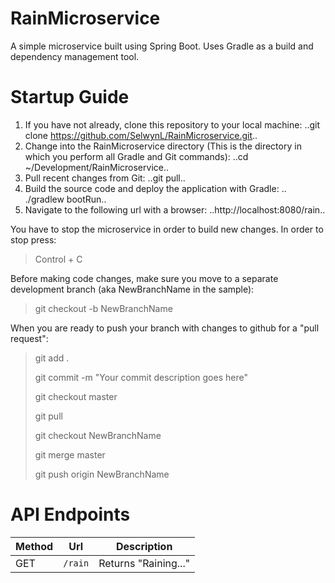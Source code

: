 # RainMicroservice
A simple microservice built using Spring Boot. Uses Gradle as a build and dependency management tool.

# Startup Guide
1. If you have not already, clone this repository to your local machine:
..git clone https://github.com/SelwynL/RainMicroservice.git..
2. Change into the RainMicroservice directory (This is the directory in which you perform all Gradle and Git commands):
..cd ~/Development/RainMicroservice..
3. Pull recent changes from Git:
..git pull..
4. Build the source code and deploy the application with Gradle:
.. ./gradlew bootRun..
5. Navigate to the following url with a browser:
..http://localhost:8080/rain..

You have to stop the microservice in order to build new changes. In order to stop press:
>Control + C

Before making code changes, make sure you move to a separate development branch (aka NewBranchName in the sample):
>git checkout -b NewBranchName

When you are ready to push your branch with changes to github for a "pull request":
>git add .
>
>git commit -m "Your commit description goes here"
>
>git checkout master
>
>git pull
>
>git checkout NewBranchName
>
>git merge master
>
>git push origin NewBranchName

# API Endpoints

| Method  | Url             | Description                        |
|---------|-----------------| -----------------------------------|
| GET     | `/rain`         | Returns "Raining..."               |
